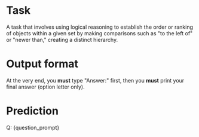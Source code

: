 # Task
A task that involves using logical reasoning to establish the order or ranking of objects within a given set by making comparisons such as "to the left of" or "newer than," creating a distinct hierarchy.

# Output format
At the very end, you **must** type "Answer:" first, then you **must** print your final answer (option letter only).

# Prediction
Q: {question_prompt}